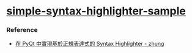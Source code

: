 [simple-syntax-highlighter-sample](https://dirkarnez.github.io/simple-syntax-highlighter-sample)
================================================================================================
### Reference
- [在 PyQt 中實現基於正規表達式的 Syntax Highlighter - zhung](https://zhung.com.tw/article/%e5%9c%a8pyqt%e4%b8%ad%e5%af%a6%e7%8f%be%e5%9f%ba%e6%96%bc%e6%ad%a3%e8%a6%8f%e8%a1%a8%e9%81%94%e5%bc%8f%e7%9a%84syntax-highlighter/)
